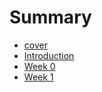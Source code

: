 # Summary

* [cover](00-0-cover.md)
* [Introduction](README.md)
* [Week 0](00-9-week00.md)
* [Week 1](01-5-week01.md)

